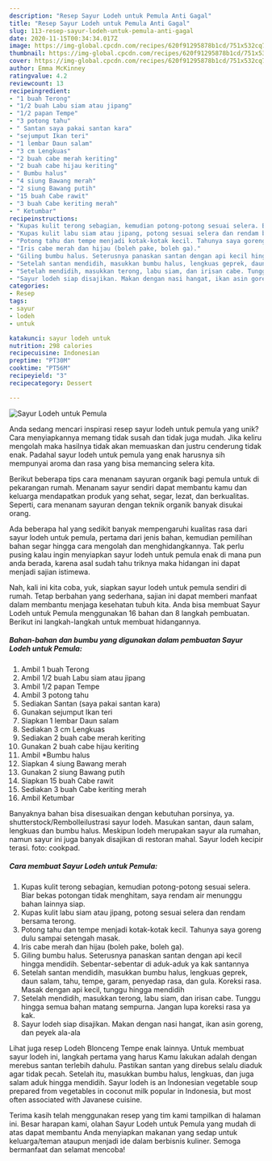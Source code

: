 ```yaml
---
description: "Resep Sayur Lodeh untuk Pemula Anti Gagal"
title: "Resep Sayur Lodeh untuk Pemula Anti Gagal"
slug: 113-resep-sayur-lodeh-untuk-pemula-anti-gagal
date: 2020-11-15T00:34:34.017Z
image: https://img-global.cpcdn.com/recipes/620f91295878b1cd/751x532cq70/sayur-lodeh-untuk-pemula-foto-resep-utama.jpg
thumbnail: https://img-global.cpcdn.com/recipes/620f91295878b1cd/751x532cq70/sayur-lodeh-untuk-pemula-foto-resep-utama.jpg
cover: https://img-global.cpcdn.com/recipes/620f91295878b1cd/751x532cq70/sayur-lodeh-untuk-pemula-foto-resep-utama.jpg
author: Emma McKinney
ratingvalue: 4.2
reviewcount: 13
recipeingredient:
- "1 buah Terong"
- "1/2 buah Labu siam atau jipang"
- "1/2 papan Tempe"
- "3 potong tahu"
- " Santan saya pakai santan kara"
- "sejumput Ikan teri"
- "1 lembar Daun salam"
- "3 cm Lengkuas"
- "2 buah cabe merah keriting"
- "2 buah cabe hijau keriting"
- " Bumbu halus"
- "4 siung Bawang merah"
- "2 siung Bawang putih"
- "15 buah Cabe rawit"
- "3 buah Cabe keriting merah"
- " Ketumbar"
recipeinstructions:
- "Kupas kulit terong sebagian, kemudian potong-potong sesuai selera. Biar bekas potongan tidak menghitam, saya rendam air menunggu bahan lainnya siap."
- "Kupas kulit labu siam atau jipang, potong sesuai selera dan rendam bersama terong."
- "Potong tahu dan tempe menjadi kotak-kotak kecil. Tahunya saya goreng dulu sampai setengah masak."
- "Iris cabe merah dan hijau (boleh pake, boleh ga)."
- "Giling bumbu halus. Seterusnya panaskan santan dengan api kecil hingga mendidih. Sebentar-sebentar di aduk-aduk ya kak santannya"
- "Setelah santan mendidih, masukkan bumbu halus, lengkuas geprek, daun salam, tahu, tempe, garam, penyedap rasa, dan gula. Koreksi rasa. Masak dengan api kecil, tunggu hingga mendidih"
- "Setelah mendidih, masukkan terong, labu siam, dan irisan cabe. Tunggu hingga semua bahan matang sempurna. Jangan lupa koreksi rasa ya kak."
- "Sayur lodeh siap disajikan. Makan dengan nasi hangat, ikan asin goreng, dan peyek ala-ala"
categories:
- Resep
tags:
- sayur
- lodeh
- untuk

katakunci: sayur lodeh untuk 
nutrition: 298 calories
recipecuisine: Indonesian
preptime: "PT30M"
cooktime: "PT56M"
recipeyield: "3"
recipecategory: Dessert

---
```



![Sayur Lodeh untuk Pemula](https://img-global.cpcdn.com/recipes/620f91295878b1cd/751x532cq70/sayur-lodeh-untuk-pemula-foto-resep-utama.jpg)

Anda sedang mencari inspirasi resep sayur lodeh untuk pemula yang unik? Cara menyiapkannya memang tidak susah dan tidak juga mudah. Jika keliru mengolah maka hasilnya tidak akan memuaskan dan justru cenderung tidak enak. Padahal sayur lodeh untuk pemula yang enak harusnya sih mempunyai aroma dan rasa yang bisa memancing selera kita.

Berikut beberapa tips cara menanam sayuran organik bagi pemula untuk di pekarangan rumah. Menanam sayur sendiri dapat membantu kamu dan keluarga mendapatkan produk yang sehat, segar, lezat, dan berkualitas. Seperti, cara menanam sayuran dengan teknik organik banyak disukai orang.

Ada beberapa hal yang sedikit banyak mempengaruhi kualitas rasa dari sayur lodeh untuk pemula, pertama dari jenis bahan, kemudian pemilihan bahan segar hingga cara mengolah dan menghidangkannya. Tak perlu pusing kalau ingin menyiapkan sayur lodeh untuk pemula enak di mana pun anda berada, karena asal sudah tahu triknya maka hidangan ini dapat menjadi sajian istimewa.


Nah, kali ini kita coba, yuk, siapkan sayur lodeh untuk pemula sendiri di rumah. Tetap berbahan yang sederhana, sajian ini dapat memberi manfaat dalam membantu menjaga kesehatan tubuh kita. Anda bisa membuat Sayur Lodeh untuk Pemula menggunakan 16 bahan dan 8 langkah pembuatan. Berikut ini langkah-langkah untuk membuat hidangannya.

<!--inarticleads1-->

##### Bahan-bahan dan bumbu yang digunakan dalam pembuatan Sayur Lodeh untuk Pemula:

1. Ambil 1 buah Terong
1. Ambil 1/2 buah Labu siam atau jipang
1. Ambil 1/2 papan Tempe
1. Ambil 3 potong tahu
1. Sediakan  Santan (saya pakai santan kara)
1. Gunakan sejumput Ikan teri
1. Siapkan 1 lembar Daun salam
1. Sediakan 3 cm Lengkuas
1. Sediakan 2 buah cabe merah keriting
1. Gunakan 2 buah cabe hijau keriting
1. Ambil  *Bumbu halus
1. Siapkan 4 siung Bawang merah
1. Gunakan 2 siung Bawang putih
1. Siapkan 15 buah Cabe rawit
1. Sediakan 3 buah Cabe keriting merah
1. Ambil  Ketumbar


Banyaknya bahan bisa disesuaikan dengan kebutuhan porsinya, ya. shutterstock/Rembolleilustrasi sayur lodeh. Masukan santan, daun salam, lengkuas dan bumbu halus. Meskipun lodeh merupakan sayur ala rumahan, namun sayur ini juga banyak disajikan di restoran mahal. Sayur lodeh kecipir terasi. foto: cookpad. 

<!--inarticleads2-->

##### Cara membuat Sayur Lodeh untuk Pemula:

1. Kupas kulit terong sebagian, kemudian potong-potong sesuai selera. Biar bekas potongan tidak menghitam, saya rendam air menunggu bahan lainnya siap.
1. Kupas kulit labu siam atau jipang, potong sesuai selera dan rendam bersama terong.
1. Potong tahu dan tempe menjadi kotak-kotak kecil. Tahunya saya goreng dulu sampai setengah masak.
1. Iris cabe merah dan hijau (boleh pake, boleh ga).
1. Giling bumbu halus. Seterusnya panaskan santan dengan api kecil hingga mendidih. Sebentar-sebentar di aduk-aduk ya kak santannya
1. Setelah santan mendidih, masukkan bumbu halus, lengkuas geprek, daun salam, tahu, tempe, garam, penyedap rasa, dan gula. Koreksi rasa. Masak dengan api kecil, tunggu hingga mendidih
1. Setelah mendidih, masukkan terong, labu siam, dan irisan cabe. Tunggu hingga semua bahan matang sempurna. Jangan lupa koreksi rasa ya kak.
1. Sayur lodeh siap disajikan. Makan dengan nasi hangat, ikan asin goreng, dan peyek ala-ala


Lihat juga resep Lodeh Blonceng Tempe enak lainnya. Untuk membuat sayur lodeh ini, langkah pertama yang harus Kamu lakukan adalah dengan merebus santan terlebih dahulu. Pastikan santan yang direbus selalu diaduk agar tidak pecah. Setelah itu, masukkan bumbu halus, lengkuas, dan juga salam aduk hingga mendidih. Sayur lodeh is an Indonesian vegetable soup prepared from vegetables in coconut milk popular in Indonesia, but most often associated with Javanese cuisine. 

Terima kasih telah menggunakan resep yang tim kami tampilkan di halaman ini. Besar harapan kami, olahan Sayur Lodeh untuk Pemula yang mudah di atas dapat membantu Anda menyiapkan makanan yang sedap untuk keluarga/teman ataupun menjadi ide dalam berbisnis kuliner. Semoga bermanfaat dan selamat mencoba!

